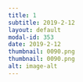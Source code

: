 ```yaml
---
title: 1
subtitle: 2019-2-12
layout: default
modal-id: 353
date: 2019-2-12
thumbnail: 0090.png
thumbnail: 0090.png
alt: image-alt
---
```

